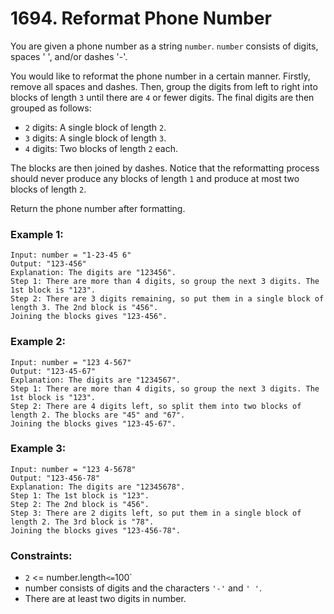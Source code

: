 # 1694. Reformat Phone Number

You are given a phone number as a string `number`. `number` consists of digits, spaces ' ', and/or dashes '-'.

You would like to reformat the phone number in a certain manner. Firstly, remove all spaces and dashes. Then, group the digits from left to right into blocks of length `3` until there are `4` or fewer digits. The final digits are then grouped as follows:

- `2` digits: A single block of length `2`.
- `3` digits: A single block of length `3`.
- `4` digits: Two blocks of length `2` each.

The blocks are then joined by dashes. Notice that the reformatting process should never produce any blocks of length `1` and produce at most two blocks of length `2`.

Return the phone number after formatting.

### Example 1:

```
Input: number = "1-23-45 6"
Output: "123-456"
Explanation: The digits are "123456".
Step 1: There are more than 4 digits, so group the next 3 digits. The 1st block is "123".
Step 2: There are 3 digits remaining, so put them in a single block of length 3. The 2nd block is "456".
Joining the blocks gives "123-456".
```

### Example 2:

```
Input: number = "123 4-567"
Output: "123-45-67"
Explanation: The digits are "1234567".
Step 1: There are more than 4 digits, so group the next 3 digits. The 1st block is "123".
Step 2: There are 4 digits left, so split them into two blocks of length 2. The blocks are "45" and "67".
Joining the blocks gives "123-45-67".
```

### Example 3:

```
Input: number = "123 4-5678"
Output: "123-456-78"
Explanation: The digits are "12345678".
Step 1: The 1st block is "123".
Step 2: The 2nd block is "456".
Step 3: There are 2 digits left, so put them in a single block of length 2. The 3rd block is "78".
Joining the blocks gives "123-456-78".
```

### Constraints:

- `2` <= number.length` <= `100`
- number consists of digits and the characters `'-'` and `' '`.
- There are at least two digits in number.
